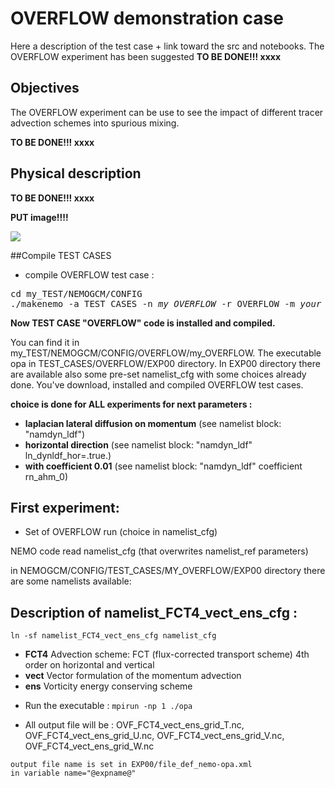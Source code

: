 # OVERFLOW demonstration case

Here a description of the test case + link toward the src and notebooks. 
The OVERFLOW experiment has been suggested <b> TO BE DONE!!! xxxx </b>


## Objectives

The OVERFLOW experiment can be use to see the impact of different tracer advection schemes into spurious mixing. 

<b> TO BE DONE!!! xxxx </b>

## Physical description

<b> TO BE DONE!!! xxxx </b>

<b> PUT image!!!! </b>

<img src="./figures/start-lock-exchange.001.jpeg">

##Compile TEST CASES 
 
* compile OVERFLOW test case : 

<pre>
cd my_TEST/NEMOGCM/CONFIG
./makenemo -a TEST_CASES -n <i>my_OVERFLOW</i> -r OVERFLOW -m <i>your_arch_file</i>
</pre>

<b> Now TEST CASE "OVERFLOW" code is installed and compiled. </b>

You can find it in my_TEST/NEMOGCM/CONFIG/OVERFLOW/my\_OVERFLOW.
The executable opa in TEST\_CASES/OVERFLOW/EXP00 directory.
In EXP00 directory there are available also some pre-set namelist_cfg with some choices already done. 
You've download, installed and compiled OVERFLOW test cases.


<b> choice is done for ALL experiments for next parameters :</b>

- **laplacian lateral diffusion on momentum** (see namelist block: "namdyn_ldf")
- **horizontal direction** (see namelist block: "namdyn_ldf" ln_dynldf_hor=.true.)
- **with coefficient 0.01** (see namelist block: "namdyn_ldf" coefficient rn_ahm_0)

## First experiment:

* Set of OVERFLOW run (choice in namelist_cfg)

NEMO code read namelist\_cfg (that overwrites namelist_ref parameters)

in NEMOGCM/CONFIG/TEST_CASES/MY_OVERFLOW/EXP00 directory there are some namelists available: 

## Description of namelist\_FCT4\_vect\_ens\_cfg :
```
ln -sf namelist_FCT4_vect_ens_cfg namelist_cfg
```
- **FCT4** Advection scheme: FCT (flux-corrected transport scheme) 4th order on horizontal and vertical
- **vect** Vector formulation of the momentum advection
- **ens** Vorticity energy conserving scheme

* Run the executable :
``` mpirun -np 1 ./opa ```

* All output file will be :  OVF\_FCT4\_vect\_ens\_grid\_T.nc, OVF\_FCT4\_vect\_ens\_grid\_U.nc, OVF\_FCT4\_vect\_ens\_grid\_V.nc, OVF\_FCT4\_vect\_ens\_grid\_W.nc

```
output file name is set in EXP00/file_def_nemo-opa.xml
in variable name="@expname@"
```